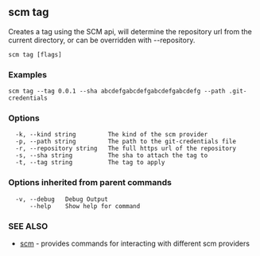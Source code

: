 ## scm tag

Creates a tag using the SCM api, will determine the repository url from the current directory, or can be overridden with --repository.

```
scm tag [flags]
```

### Examples

```
scm tag --tag 0.0.1 --sha abcdefgabcdefgabcdefgabcdefg --path .git-credentials
```

### Options

```
  -k, --kind string         The kind of the scm provider
  -p, --path string         The path to the git-credentials file
  -r, --repository string   The full https url of the repository
  -s, --sha string          The sha to attach the tag to
  -t, --tag string          The tag to apply
```

### Options inherited from parent commands

```
  -v, --debug   Debug Output
      --help    Show help for command
```

### SEE ALSO

* [scm](scm.md)	 - provides commands for interacting with different scm providers

